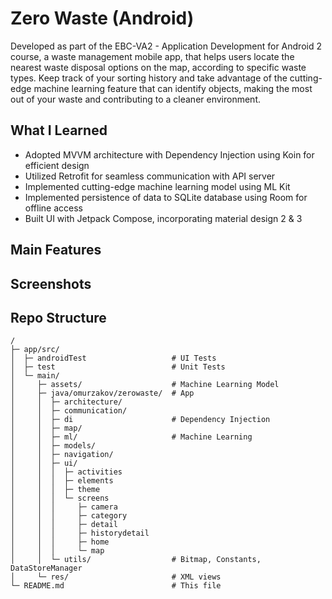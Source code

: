 # Zero Waste (Android)
Developed as part of the EBC-VA2 - Application Development for Android 2 course, a waste management mobile app, that helps users locate the nearest waste disposal options on the map, according to specific waste types. Keep track of your sorting history and take advantage of the cutting-edge machine learning feature that can identify objects, making the most out of your waste and contributing to a cleaner environment.

## What I Learned
- Adopted MVVM architecture with Dependency Injection using Koin for efficient design
- Utilized Retrofit for seamless communication with API server
- Implemented cutting-edge machine learning model using ML Kit
- Implemented persistence of data to SQLite database using Room for offline access
- Built UI with Jetpack Compose, incorporating material design 2 & 3

## Main Features


## Screenshots


## Repo Structure
```
/
├─ app/src/
│  ├─ androidTest                   # UI Tests
│  ├─ test                          # Unit Tests
│  └─ main/
│     ├─ assets/                    # Machine Learning Model
│     ├─ java/omurzakov/zerowaste/  # App
│     │  ├─ architecture/
│     │  ├─ communication/
│     │  ├─ di                      # Dependency Injection
│     │  ├─ map/
│     │  ├─ ml/                     # Machine Learning
│     │  ├─ models/
│     │  ├─ navigation/
│     │  ├─ ui/
│     │  │  ├─ activities
│     │  │  ├─ elements
│     │  │  ├─ theme
│     │  │  └─ screens
│     │  │     ├─ camera            
│     │  │     ├─ category          
│     │  │     ├─ detail            
│     │  │     ├─ historydetail     
│     │  │     ├─ home              
│     │  │     └─ map               
│     │  └─ utils/                  # Bitmap, Constants, DataStoreManager              
│     └─ res/                       # XML views
└─ README.md                        # This file
```